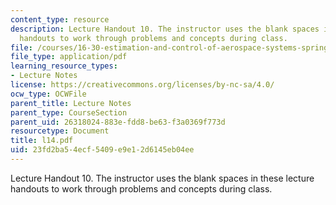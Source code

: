 ```yaml
---
content_type: resource
description: Lecture Handout 10. The instructor uses the blank spaces in these lecture
  handouts to work through problems and concepts during class.
file: /courses/16-30-estimation-and-control-of-aerospace-systems-spring-2004/23fd2ba54ecf5409e9e12d6145eb04ee_l14.pdf
file_type: application/pdf
learning_resource_types:
- Lecture Notes
license: https://creativecommons.org/licenses/by-nc-sa/4.0/
ocw_type: OCWFile
parent_title: Lecture Notes
parent_type: CourseSection
parent_uid: 26318024-883e-fdd8-be63-f3a0369f773d
resourcetype: Document
title: l14.pdf
uid: 23fd2ba5-4ecf-5409-e9e1-2d6145eb04ee
---
```

Lecture Handout 10. The instructor uses the blank spaces in these lecture handouts to work through problems and concepts during class.